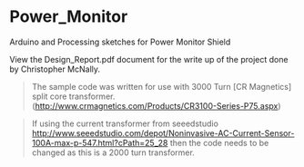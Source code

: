 Power_Monitor
=============

Arduino and Processing sketches for Power Monitor Shield

View the Design_Report.pdf document for the write up of the project done by Christopher McNally.

>The sample code was written for use with 3000 Turn [CR Magnetics] split core transformer. (http://www.crmagnetics.com/Products/CR3100-Series-P75.aspx)

>If using the current transformer from seeedstudio http://www.seeedstudio.com/depot/Noninvasive-AC-Current-Sensor-100A-max-p-547.html?cPath=25_28 then the code needs to be changed as this is a 2000 turn transformer.
